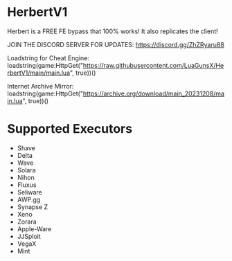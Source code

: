 # HerbertV1
Herbert is a FREE FE bypass that 100% works! It also replicates the client!

JOIN THE DISCORD SERVER FOR UPDATES: https://discord.gg/ZhZRyaru88

Loadstring for Cheat Engine: loadstring(game:HttpGet("https://raw.githubusercontent.com/LuaGunsX/HerbertV1/main/main.lua", true))()

Internet Archive Mirror: loadstring(game:HttpGet("https://archive.org/download/main_20231208/main.lua", true))()
# Supported Executors
* Shave
* Delta
* Wave
* Solara
* Nihon
* Fluxus
* Seliware
* AWP.gg
* Synapse Z
* Xeno
* Zorara
* Apple-Ware
* JJSploit
* VegaX
* Mint
